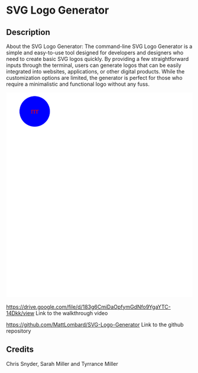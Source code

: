 # SVG Logo Generator

## Description

About the SVG Logo Generator: The command-line SVG Logo Generator is a simple and easy-to-use tool designed for developers and designers who need to create basic SVG logos quickly. By providing a few straightforward inputs through the terminal, users can generate logos that can be easily integrated into websites, applications, or other digital products. While the customization options are limited, the generator is perfect for those who require a minimalistic and functional logo without any fuss.

![Photo of logo](examples/127.0.0.1_5500_examples_logo.svg.png)

https://drive.google.com/file/d/183g6CmiDaOpfymGdNfo9YgaYTC-14Dkk/view Link to the walkthrough video

https://github.com/MattLombard/SVG-Logo-Generator Link to the github repository

## Credits

Chris Snyder, Sarah Miller and Tyrrance Miller
